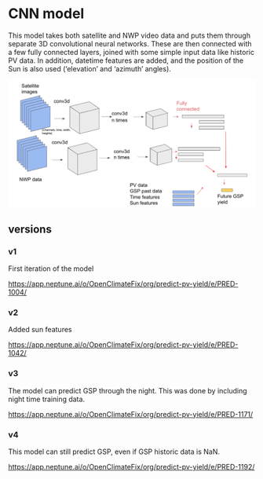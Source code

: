 # CNN model

This model takes both satellite and NWP video data and puts them through 
separate 3D convolutional neural networks. These are then connected with 
a few fully connected layers, joined with some simple input data like 
historic PV data. In addition, datetime features are 
added, and the position of the Sun is also used 
(‘elevation’ and ‘azimuth’ angles).

![CNN](diagram.png)

## versions

### v1 

First iteration of the model

https://app.neptune.ai/o/OpenClimateFix/org/predict-pv-yield/e/PRED-1004/

### v2

Added sun features

https://app.neptune.ai/o/OpenClimateFix/org/predict-pv-yield/e/PRED-1042/

### v3

The model can predict GSP through the night. This was done by including 
night time training data.

https://app.neptune.ai/o/OpenClimateFix/org/predict-pv-yield/e/PRED-1171/

### v4

This model can still predict GSP, even if GSP historic data is NaN. 

https://app.neptune.ai/o/OpenClimateFix/org/predict-pv-yield/e/PRED-1192/

